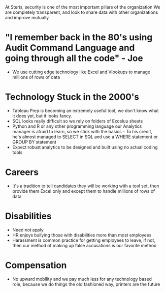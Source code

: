 At Steris, security is one of the most important pillars of the organization
We are completely transparent, and look to share data with other organizations and improve mutually

# "I remember back in the 80's using Audit Command Language and going through all the code" - Joe
- We use cutting edge technology like Excel and Vlookups to manage millions of rows of data

# Technology Stuck in the 2000's
- Tableau Prep is becoming an extremely useful tool, we don't know what it does yet, but it looks fancy.
- SQL looks really difficult so we rely on folders of Exceluu sheets
- Python and R or any other programming language our Analytics manager is afraid to learn, so we stick with the basics
         - To his credit, he's almost managed to SELECT in SQL and use a WHERE statement or GROUP BY statement
- Expect robust analytics to be designed and built using no actual coding tools

# Careers
- It's a tradition to tell candidates they will be working with a tool set, then provide them Excel only and except them to handle millions of rows of data

# Disabilities
- Need not apply
- HR enjoys bullying those with disabilities more than most employees
- Harassment is common practice for getting employees to leave, if not, then our method of making up false accusations is our favorite method

# Compensation
- No upward mobility and we pay much less for any technology based role, because we do things the old fashioned way, printers are the future
